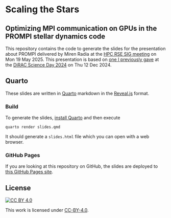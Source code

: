 # Scaling the Stars
## Optimizing MPI communication on GPUs in the PROMPI stellar dynamics code

This repository contains the code to generate the slides for the presentation
about PROMPI delivered by Miren Radia at the [HPC RSE SIG
meeting](https://socrse.github.io/hpc-rse-sig/) on Mon 19 May 2025. This
presentation is based on [one I previously
gave](https://github.com/mirenradia/20241212_PROMPI_DiRAC_Day_presentation) at
the [DiRAC Science Day 2024](https://dirac.ac.uk/dirac-science-day-2024/) on Thu
12 Dec 2024.

## Quarto

These slides are written in [Quarto](https://quarto.org/) markdown in the
[Reveal.js](https://quarto.org/docs/presentations/revealjs/) format.

### Build

To generate the slides, [install Quarto](https://quarto.org/docs/get-started/)
and then execute

```
quarto render slides.qmd
```

It should generate a `slides.html` file which you can open with a web browser.

### GitHub Pages

If you are looking at this repository on GitHub, the slides are deployed to
[this GitHub Pages
site](https://mirenradia.github.io/20250519_PROMPI_HPC_RSE_meeting_presentation).

## License

[![CC BY 4.0][cc-by-shield]][cc-by]

This work is licensed under [CC-BY-4.0][cc-by].

[cc-by]: http://creativecommons.org/licenses/by/4.0/
[cc-by-image]: https://i.creativecommons.org/l/by/4.0/88x31.png
[cc-by-shield]: https://img.shields.io/badge/License-CC%20BY%204.0-lightgrey.svg
